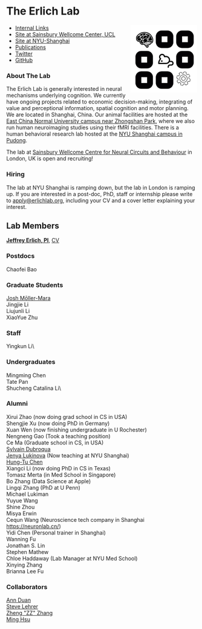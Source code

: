 # The Erlich Lab
<img src='media/logo.png' height=180 align=right>

+ [Internal Links](https://int.erlichlab.org) </br> 
+ [Site at Sainsbury Wellcome Center, UCL](https://www.sainsburywellcome.org/web/groups/erlich-lab) </br>
+ [Site at NYU-Shanghai](http://neuro.shanghai.nyu.edu/erlich_lab) </br>
+ [Publications](https://scholar.google.com.hk/citations?user=kI5EI3AAAAAJ&hl=en) </br>
+ [Twitter](https://twitter.com/erlichlab) </br>
+ [GitHub](https://github.com/erlichlab) </br>

### About The Lab

The Erlich Lab is generally interested in neural mechanisms underlying cognition. We currently have ongoing projects related to economic decision-making, integrating of value and perceptional information, spatial cognition and motor planning. We are located in Shanghai, China. Our animal facilities are hosted at the [East China Normal University campus near Zhongshan Park](http://english.ecnu.edu.cn/1810/list.htm), where we also run human neuroimaging studies using their fMRI facilities. There is a human behavioral research lab hosted at the [NYU Shanghai campus in Pudong](https://wp.nyu.edu/shbeel/).

The lab at [Sainsbury Wellcome Centre for Neural Circuits and Behaviour](https://www.sainsburywellcome.org/web/) in London, UK is open and recruiting! 

### Hiring

The lab at NYU Shanghai is ramping down, but the lab in London is ramping up. If you are interested in a post-doc, PhD, staff or internship please write to apply@erlichlab.org, including your CV and a cover letter explaining your interest.


## Lab Members

[**Jeffrey Erlich, PI**](http://neuro.shanghai.nyu.edu/erlich_lab), [CV](http://www.cns.nyu.edu/~jerlich/dl/jce_cv.pdf)

### Postdocs

Chaofei Bao

### Graduate Students

[Josh Mōller-Mara](http://jmm.io)\
Jingjie Li\
Liujunli Li\
XiaoYue Zhu

### Staff

Yingkun Li\

### Undergraduates

Mingming Chen \
Tate Pan \
Shucheng Catalina Li\

<!--
### Interns
 -->

### Alumni

Xirui Zhao (now doing grad school in CS in USA)\
Shengjie Xu (now doing PhD in Germany)\
Xuan Wen (now finishing undergraduate in U Rochester)\
Nengneng Gao (Took a teaching position)\
Ce Ma (Graduate school in CS, in USA)\
[Sylvain
Dubroqua](https://research.shanghai.nyu.edu/centers-and-institutes/brain/people/sylvain-dubroqua)\
[Jenya
Lukinova](https://research.shanghai.nyu.edu/centers-and-institutes/brain/people/evgeniya-lukinova) (Now teaching at NYU Shanghai)\
[Hung-Tu Chen](https://github.com/transedward)\
Xiangci Li (now doing PhD in CS in Texas)\
Tomasz Merta (in Med School in Singapore)\
Bo Zhang (Data Science at Apple)\
Lingqi Zhang (PhD at U Penn)\
Michael Lukiman\
Yuyue Wang\
Shine Zhou\
Misya Erwin\
Cequn Wang (Neuroscience tech company in Shanghai https://neuronlab.cn/)\
Yidi Chen (Personal trainer in Shanghai)\
Wanning Fu\
Jonathan S. Lin\
Stephen Mathew\
Chloe Haddaway (Lab Manager at NYU Med School)\
Xinying Zhang\
Brianna Lee Fu

### Collaborators

[Ann Duan](https://www.sainsburywellcome.org/web/groups/duan-lab)\
[Steve Lehrer](http://post.queensu.ca/%7Elehrers/)\
[Zheng \"ZZ\"
Zhang](https://shanghai.nyu.edu/academics/faculty/directory/zheng-zhang)\
[Ming Hsu](http://neuroecon.berkeley.edu)
